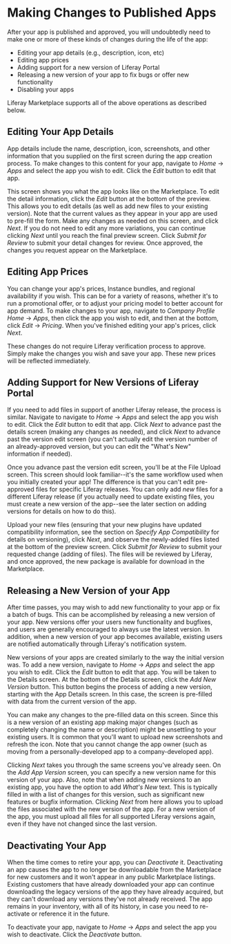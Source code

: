 # Making Changes to Published Apps

After your app is published and approved, you will undoubtedly need to make one
or more of these kinds of changes during the life of the app:

- Editing your app details (e.g., description, icon, etc)
- Editing app prices
- Adding support for a new version of Liferay Portal
- Releasing a new version of your app to fix bugs or offer new functionality
- Disabling your apps

Liferay Marketplace supports all of the above operations as described below.

## Editing Your App Details

App details include the name, description, icon, screenshots, and other
information that you supplied on the first screen during the app creation
process. To make changes to this content for your app, navigate to *Home* &rarr;
*Apps* and select the app you
wish to edit. Click the *Edit* button to edit that app. 

This screen shows you what the app looks like on the Marketplace. To edit the
detail information, click the *Edit* button at the bottom of the preview. This
allows you to edit details (as well as add new files to your existing version).
Note that the current values as they appear in your app are used to pre-fill the
form. Make any changes as needed on this screen, and click *Next*. If you do not
need to edit any more variations, you can continue clicking *Next* until you
reach the final preview screen. Click *Submit for Review* to submit your detail
changes for review. Once approved, the changes you request appear on the
Marketplace.

## Editing App Prices

You can change your app's prices, Instance bundles, and regional availability if
you wish. This can be for a variety of reasons, whether it's to run a
promotional offer, or to adjust your pricing model to better account for app
demand. To make changes to your app, navigate to *Company Profile Home* &rarr;
*Apps*, then click the app you wish to edit, and then at the bottom, click
*Edit* &rarr; *Pricing*. When you've finished editing your app's prices, click
*Next*. 

These changes do not require Liferay verification process to approve. Simply
make the changes you wish and save your app. These new prices will be reflected
immediately. 

## Adding Support for New Versions of Liferay Portal

If you need to add files in support of another Liferay release, the process is
similar. Navigate to navigate to *Home* &rarr; *Apps* and select the app you
wish to edit. Click the *Edit* button to edit that app. Click *Next* to advance
past the details screen (making any changes as needed), and click *Next* to
advance past the version edit screen (you can't actually edit the version number
of an already-approved version, but you can edit the "What's New" information if
needed).

Once you advance past the version edit screen, you'll be at the File Upload
screen. This screen should look familiar--it's the same workflow used when you
initially created your app! The difference is that you can't edit pre-approved
files for specific Liferay releases. You can only add *new* files for a
different Liferay release (if you actually need to update existing files, you
must create a new version of the app--see the later section on adding versions
for details on how to do this).

Upload your new files (ensuring that your new plugins have updated compatibility
information, see the section on *Specify App Compatibility* for details on
versioning), click *Next*, and observe the newly-added files listed at the
bottom of the preview screen. Click *Submit for Review* to submit your requested
change (adding of files). The files will be reviewed by Liferay, and once
approved, the new package is available for download in the Marketplace.

## Releasing a New Version of your App

After time passes, you may wish to add new functionality to your app or fix a
batch of bugs. This can be accomplished by releasing a new version of your app.
New versions offer your users new functionality and bugfixes, and users are
generally encouraged to always use the latest version. In addition, when a new
version of your app becomes available, existing users are notified automatically
through Liferay's notification system.

New versions of your apps are created similarly to the way the initial version
was. To add a new version, navigate to *Home* &rarr; *Apps* and select the app
you wish to edit. Click the *Edit* button to edit that app. You will be taken to
the Details screen. At the bottom of the Details screen, click the *Add New
Version* button. This button begins the process of adding a new version,
starting with the App Details screen. In this case, the screen is pre-filled
with data from the current version of the app. 

You can make any changes to the pre-filled data on this screen. Since this is a
new version of an existing app making major changes (such as completely changing
the name or description) might be unsettling to your existing users. It is
common that you'll want to upload new screenshots and refresh the icon. Note
that you cannot change the app owner (such as moving from a personally-developed
app to a company-developed app).

Clicking *Next* takes you through the same screens you've already seen. On the
*Add App Version* screen, you can specify a new version name for this version of
your app. Also, note that when adding new versions to an existing app, you have
the option to add *What's New* text. This is typically filled in with a list of
changes for this version, such as significant new features or bugfix
information. Clicking *Next* from here allows you to upload the files associated
with the new version of the app. For a new version of the app, you must upload
all files for all supported Liferay versions again, even if they have not
changed since the last version.

## Deactivating Your App

When the time comes to retire your app, you can *Deactivate* it. Deactivating an
app causes the app to no longer be downloadable from the Marketplace for new
customers and it won't appear in any public Marketplace listings. Existing
customers that have already downloaded your app can continue downloading the
legacy versions of the app they have already acquired, but they can't download
any versions they've not already received. The app remains in your inventory,
with all of its history, in case you need to re-activate or reference it in the
future.

To deactivate your app, navigate to *Home* &rarr; *Apps* and select the app you
wish to deactivate. Click the *Deactivate* button.

